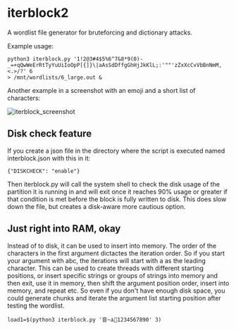 # iterblock2
A wordlist file generator for bruteforcing and dictionary attacks.

Example usage:

```
python3 iterblock.py '1!2@3#4$5%6^7&8*9(0)-_=+qQwWeErRtTyYuUiIoOpP[{]}\|aAsSdDffgGhHjJkKlL;:'""'zZxXcCvVbBnNmM,<.>/?' 6
> /mnt/wordlists/6_large.out &
```

Another example in a screenshot with an emoji and a short list of characters:

![iterblock_screenshot](https://keeganbowen.com/images/iterblock_screenshot_1.PNG)


## Disk check feature

If you create a json file in the directory where the script is executed named interblock.json with this in it:

```
{"DISKCHECK": "enable"}
```

Then iterblock.py will call the system shell to check the disk usage of the partition it is running in
and will exit once it reaches 90% usage or greater if that condition is met before the block is fully written to disk. 
This does slow down the file, but creates a disk-aware more cautious option.

## Just right into RAM, okay

Instead of to disk, it can be used to insert into memory. The order of the characters in the first argument dictactes the iteration order.
So if you start your argument with abc, the iterations will start with a as the leading character. This can be used to create threads
with different starting positions, or insert specific strings or groups of strings into memory and then exit, use it in memory, then
shift the argument position order, insert into memory, and repeat etc. So even if you don't have enough disk space, you could generate
chunks and iterate the argument list starting position after testing the wordlist.

```
load1=$(python3 iterblock.py '音~Ѧ🚆1234567890' 3)
```

